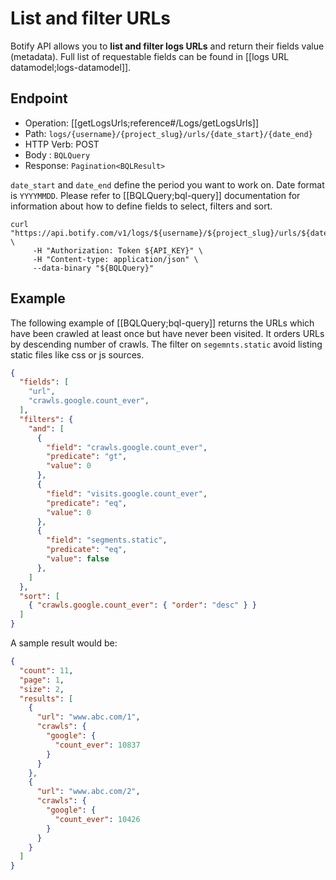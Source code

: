 # List and filter URLs

Botify API allows you to **list and filter logs URLs** and return their fields value (metadata). Full list of requestable fields can be found in [[logs URL datamodel;logs-datamodel]].


## Endpoint

- Operation: [[getLogsUrls;reference#/Logs/getLogsUrls]]
- Path: `logs/{username}/{project_slug}/urls/{date_start}/{date_end}`
- HTTP Verb: POST
- Body : `BQLQuery`
- Response: `Pagination<BQLResult>`

`date_start` and `date_end` define the period you want to work on. Date format is `YYYYMMDD`.
Please refer to [[BQLQuery;bql-query]] documentation for information about how to define fields to select, filters and sort.

```SH
curl "https://api.botify.com/v1/logs/${username}/${project_slug}/urls/${date_start}/${date_end}" \
     -H "Authorization: Token ${API_KEY}" \
     -H "Content-type: application/json" \
     --data-binary "${BQLQuery}"
```

## Example

The following example of [[BQLQuery;bql-query]] returns the URLs which have been crawled at least once but have never been visited. It orders URLs by descending number of crawls. The filter on `segemnts.static` avoid listing static files like css or js sources.

```JSON
{
  "fields": [
    "url",
    "crawls.google.count_ever",
  ],
  "filters": {
    "and": [
      {
        "field": "crawls.google.count_ever",
        "predicate": "gt",
        "value": 0
      },
      {
        "field": "visits.google.count_ever",
        "predicate": "eq",
        "value": 0
      },
      {
        "field": "segments.static",
        "predicate": "eq",
        "value": false
      },
    ]
  },
  "sort": [
    { "crawls.google.count_ever": { "order": "desc" } }
  ]
}
```

A sample result would be:
```JSON
{
  "count": 11,
  "page": 1,
  "size": 2,
  "results": [
    {
      "url": "www.abc.com/1",
      "crawls": {
        "google": {
          "count_ever": 10837
        }
      }
    },
    {
      "url": "www.abc.com/2",
      "crawls": {
        "google": {
          "count_ever": 10426
        }
      }
    }
  ]
}
```
